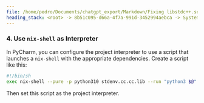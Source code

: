 ```yaml
---
file: /home/pedro/Documents/chatgpt_export/Markdown/Fixing libstdc++.so.6 Error.md
heading_stack: <root> -> 8b51c095-d66a-4f7a-991d-3452994aebca -> System -> 61adaf37-62f1-42a5-a9c5-c5a1e7422948 -> System -> aaa20dd9-7a66-4881-98c5-27abc584c5d8 -> User -> ea073fdc-efd4-4cda-8ee5-0493e1c29758 -> Assistant -> 1. Use `nix-shell` to Pull in Required Dependencies: -> 2. Package Your Application with Nix: -> 3. Patching Executables: -> 4. Manually Setting `LD_LIBRARY_PATH`: -> 5. Using `buildFHSUserEnv`: -> aaa229be-90f4-4b40-9a01-b8a94e259917 -> User -> 3d96fcd1-1912-45ce-86c1-e52ab56c3c23 -> Assistant -> 1. Update `LD_LIBRARY_PATH` within PyCharm -> 2. Use Nix-Managed Python Interpreter -> 3. Patch the Python Interpreter -> 4. Use `nix-shell` as Interpreter
---
```

### 4. Use `nix-shell` as Interpreter
In PyCharm, you can configure the project interpreter to use a script that launches a `nix-shell` with the appropriate dependencies. Create a script like this:

```bash
#!/bin/sh
exec nix-shell --pure -p python310 stdenv.cc.cc.lib --run "python3 $@"
```

Then set this script as the project interpreter.

